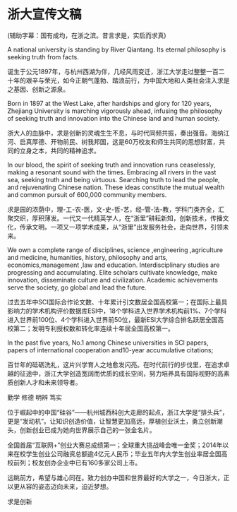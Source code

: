 # 浙大宣传文稿

(辅助字幕：国有成均，在浙之滨。昔言求是，实启而求真)

A national university is standing by River Qiantang. Its eternal philosophy is seeking truth from facts.

诞生于公元1897年，与杭州西湖为伴，几经风雨变迁，浙江大学走过整整一百二十年的艰辛与荣光，如今正朝气蓬勃、踏浪前行，为中国大地和人类社会注入求是之基因、创新之源泉。

Born in 1897 at the West Lake, after hardships and glory for 120 years, Zhejiang University is marching vigorously ahead, infusing the philosophy of seeking truth and innovation into the Chinese land and human society. 

浙大人的血脉中，求是创新的灵魂生生不息，与时代同频共振，奏出强音。海纳江河、启真厚德、开物前民、树我邦国，这是60万校友和师生共同的思想财富，共同的立身之本，共同的精神追求。

In our blood, the spirit of seeking truth and innovation runs ceaselessly, making a resonant sound with the times. Embracing all rivers in the vast sea, seeking truth and being virtuous. Searching truth to lead the people, and rejuvenating Chinese nation. These ideas constitute the mutual wealth and common pursuit of 600,000 community members. 

求是园的浓荫中，理-工-农-医，文-史-哲-艺，经-管-法-教，学科门类齐全，汇聚交织，厚积薄发。一代又一代精英学人，在“浙里”耕耘新知，创新技术，传播文化，传承文明。一项又一项学术成果，从“浙里”出发服务社会，走向世界，引领未来。

We own a complete range of disciplines, science ,engineering ,agriculture and medicine, humanities, history, philosophy and arts, economics,management ,law and education. Interdisciplinary studies are progressing and accumulating. Elite scholars cultivate knowledge, make innovation, disseminate culture and civilization. Academic achievements serve the society, go global and lead the future. 

过去五年中SCI国际合作论文数、十年累计引文数居全国高校第一；在国际上最具影响力的学术机构评价数据库ESI中，18个学科进入世界学术机构前1%、7个学科进入世界前100位、4个学科进入世界前50位，最新ESI大学综合排名跃居全国高校第二；发明专利授权数和转化率连续十年居全国高校第一。

In the past five years, No.1 among Chinese universities in SCl papers, papers of international cooperation and10-year accumulative citations; 

百廿年的砥砺洗礼，这片兴学育人之地愈发闪亮。在时代前行的步伐里，在追求卓越的征途中，浙江大学创造宽阔而优质的成长空间，努力培养具有国际视野的高素质创新人才和未来领导者。

勤学 修德 明辨 笃实

位于崛起中的中国“硅谷”——杭州城西科创大走廊的起点，浙江大学是“排头兵”，更是“发动机”。让知识创造价值，让智慧更加高远，厚植创业沃土，勇立创新潮头，创新创业已成为她向世界展示自己的一张金名片。

全国首届“互联网+”创业大赛总成绩第一；全球重大挑战峰会唯一金奖；2014年以来在校学生创业公司融资总额逾4亿元人民币；毕业五年内大学生创业率居全国高校前列；校友创办企业中已有160多家公司上市。

远眺前方，希望与雄心同在。致力创办中国和世界最好的大学之一，今日浙大，正以更从容的姿态迈向未来，迫近梦想。

求是创新